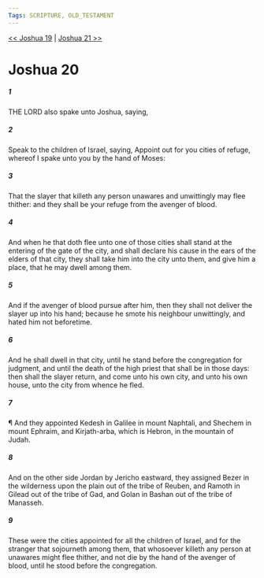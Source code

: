 ```yaml
---
Tags: SCRIPTURE, OLD_TESTAMENT
---
```


[<< Joshua 19](OLD_TESTAMENT/06_Joshua/Joshua_19.md) | [Joshua 21 >>](OLD_TESTAMENT/06_Joshua/Joshua_21.md)

# Joshua 20

##### 1

THE LORD also spake unto Joshua, saying,

##### 2

Speak to the children of Israel, saying, Appoint out for you cities of refuge, whereof I spake unto you by the hand of Moses:

##### 3

That the slayer that killeth any person unawares and unwittingly may flee thither: and they shall be your refuge from the avenger of blood.

##### 4

And when he that doth flee unto one of those cities shall stand at the entering of the gate of the city, and shall declare his cause in the ears of the elders of that city, they shall take him into the city unto them, and give him a place, that he may dwell among them.

##### 5

And if the avenger of blood pursue after him, then they shall not deliver the slayer up into his hand; because he smote his neighbour unwittingly, and hated him not beforetime.

##### 6

And he shall dwell in that city, until he stand before the congregation for judgment, and until the death of the high priest that shall be in those days: then shall the slayer return, and come unto his own city, and unto his own house, unto the city from whence he fled.

##### 7

¶ And they appointed Kedesh in Galilee in mount Naphtali, and Shechem in mount Ephraim, and Kirjath-arba, which is Hebron, in the mountain of Judah.

##### 8

And on the other side Jordan by Jericho eastward, they assigned Bezer in the wilderness upon the plain out of the tribe of Reuben, and Ramoth in Gilead out of the tribe of Gad, and Golan in Bashan out of the tribe of Manasseh.

##### 9

These were the cities appointed for all the children of Israel, and for the stranger that sojourneth among them, that whosoever killeth any person at unawares might flee thither, and not die by the hand of the avenger of blood, until he stood before the congregation.
